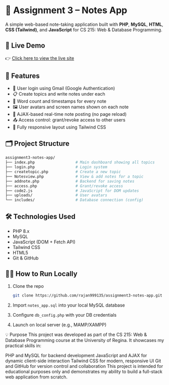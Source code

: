 # 📓 Assignment 3 – Notes App

A simple web-based note-taking application built with **PHP**, **MySQL**, **HTML**, **CSS (Tailwind)**, and **JavaScript** for CS 215: Web & Database Programming.

## 🚀 Live Demo
👉 [Click here to view the live site](https://rn.infinityfreeapp.com)

## 📂 Features

- 🔐 User login using Gmail (Google Authentication)
- 📋 Create topics and write notes under each
- 🧾 Word count and timestamps for every note
- 🖼️ User avatars and screen names shown on each note
- 🧠 AJAX-based real-time note posting (no page reload)
- 📤 Access control: grant/revoke access to other users
- 🎨 Fully responsive layout using Tailwind CSS

## 🗂️ Project Structure

```bash
assignment3-notes-app/
├── index.php                  # Main dashboard showing all topics
├── login.php                  # Login system
├── createtopic.php            # Create a new topic
├── Notesview.php              # View & add notes for a topic
├── addnote.php                # Backend for saving notes
├── access.php                 # Grant/revoke access
├── code2.js                   # JavaScript for DOM updates
├── uploads/                   # User avatars
└── includes/                  # Database connection (config)
````

## 🛠️ Technologies Used

* PHP 8.x
* MySQL
* JavaScript (DOM + Fetch API)
* Tailwind CSS
* HTML5
* Git & GitHub

## 🧑‍💻 How to Run Locally

1. Clone the repo

   ```bash
   git clone https://github.com/rajan999135/assignment3-notes-app.git
   ```

2. Import `notes_app.sql` into your local MySQL database

3. Configure `db_config.php` with your DB credentials

4. Launch on local server (e.g., MAMP/XAMPP)

💡 Purpose
This project was developed as part of the CS 215: Web & Database Programming course at the University of Regina.
It showcases my practical skills in:

PHP and MySQL for backend development
JavaScript and AJAX for dynamic client-side interaction
Tailwind CSS for modern, responsive UI
Git and GitHub for version control and collaboration
This project is intended for educational purposes only and demonstrates my ability to build a full-stack web application from scratch.
